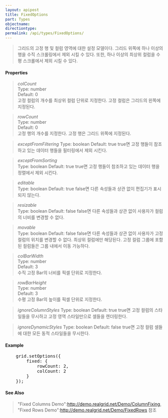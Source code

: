 ```yaml
---
layout: apipost
title: FixedOptions
part: Types
objectname: 
directiontype: 
permalink: /api/types/FixedOptions/
---
```



> 그리드의 고정 행 및 컬럼 영역에 대한 설정 모델이다. 그리드 위쪽에 하나 이상의 행을 수직 스크롤링에서 제외 시킬 수 있다. 또한, 하나 이상의 최상위 컬럼을 수평 스크롤에서 제외 시킬 수 있다.

#### Properties

> *colCount*           
> Type: number  
> Default: 0   
> 고정 컬럼의 개수를 최상위 컬럼 단위로 지정한다. 고정 컬럼은 그리드의 왼쪽에 지정된다. 

> *rowCount*           
> Type: number  
> Default: 0    
> 고정 행의 개수를 지정한다. 고정 행은 그리드 위쪽에 지정된다. 

> *exceptFromFiltering*
> Type: boolean 
> Default: true 
> true면 고정 행들이 참조하고 있는 데이터 행들을 필터링에서 제외 시킨다.  

> *exceptFromSorting*  
> Type: boolean 
> Default: true 
> true면 고정 행들이 참조하고 있는 데이터 행을 정렬에서 제외 시킨다. 

> *editable*           
> Type: boolean
> Default: true 
> false면 다른 속성들과 상관 없이 편집기가 표시되지 않는다. 

> *resizable*          
> Type: boolean 
> Default: false
> false면 다른 속성들과 상관 없이 사용자가 컬럼의 너비를 변경할 수 없다. 

> *movable*            
> Type: boolean 
> Default: false
> false면 다른 속성들과 상관 없이 사용자가 고정 컬럼의 위치를 변경할 수 없다. 최상위 컬럼에만 해당된다. 고정 컬럼 그룹에 포함된 컬럼들은 그룹 내에서 이동 가능하다. 

> *colBarWidth*        
> Type: number  
> Default: 3    
> 수직 고정 Bar의 너비를 픽셀 단위로 지정한다. 

> *rowBarHeight*       
> Type: number  
> Default: 3    
> 수평 고정 Bar의 높이를 픽셀 단위로 지정한다. 

> *ignoreColumnStyles* 
> Type: boolean 
> Default: true 
> true면 고정 컬럼의 스타일들을 무시하고 고정 영역 스타일만으로 셀들을 렌더링한다. 

> *ignoreDynamicStyles*
> Type: boolean 
> Default: false
> true면 고정 컬럼 셀들에 대한 모든 동적 스타일들을 무시한다. 

#### Example

<pre class="prettyprint">
    grid.setOptions({
        fixed: {
            rowCount: 2,
            colCount: 2
        }
    });
</pre>

#### See Also
> "Fixed Columns Demo":http://demo.realgrid.net/Demo/ColumnFixing, "Fixed Rows Demo":http://demo.realgrid.net/Demo/FixedRows 참조
> 
